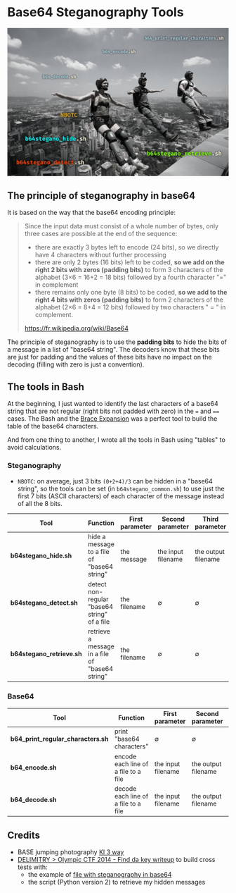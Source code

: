 # Base64 Steganography Tools

![BASE jumping photography Kl 3 way](./doc/base64-steganography-tools.jpg)

## The principle of steganography in base64

It is based on the way that the base64 encoding principle: 

> Since the input data must consist of a whole number of bytes, only three cases are possible at the end of the sequence:
> * there are exactly 3 bytes left to encode (24 bits), so we directly have 4 characters without further processing
> * there are only 2 bytes (16 bits) left to be coded, **so we add on the right 2 bits with zeros (padding bits)** to form 3 characters of the alphabet (3×6 = 16+2 = 18 bits) followed by a fourth character "=" in complement
> * there remains only one byte (8 bits) to be coded, **so we add to the right 4 bits with zeros (padding bits)** to form 2 characters of the alphabet (2×6 = 8+4 = 12 bits) followed by two characters " = " in complement.
>
> https://fr.wikipedia.org/wiki/Base64

The principle of steganography is to use the **padding bits** to hide the bits of a message in a list of "base64 string". The decoders know that these bits are just for padding and the values of these bits have no impact on the decoding (filling with zero is just a convention).

## The tools in Bash

At the beginning, I just wanted to identify the last characters of a base64 string that are not regular (right bits not padded with zero) in the `=` and `==` cases. The Bash and the [Brace Expansion](https://www.gnu.org/software/bash/manual/html_node/Brace-Expansion.html#Brace-Expansion) was a perfect tool to build the table of the base64 characters.

And from one thing to another, I wrote all the tools in Bash using "tables" to avoid calculations.

### Steganography

* `NBOTC`: on average, just 3 bits `(0+2+4)/3` can be hidden in a "base64 string", so the tools can be set (in `b64stegano_common.sh`) to use just the first 7 bits (ASCII characters) of each character of the message instead of all the 8 bits.

Tool | Function | First parameter | Second parameter | Third parameter
---|---|---|---|---
**b64stegano_hide.sh** | hide a message to a file of "base64 string" | the message | the input filename | the output filename
**b64stegano_detect.sh** | detect non-regular "base64 string" of a file | the filename | ∅ | ∅
**b64stegano_retrieve.sh** | retrieve a message in a file of "base64 string" | the filename | ∅ | ∅

### Base64

Tool | Function | First parameter | Second parameter | Third parameter
---|---|---|---|---
**b64_print_regular_characters.sh** | print "base64 characters" | ∅ | ∅| ∅
**b64_encode.sh** | encode each line of a file to a file | the input filename | the output filename | ∅
**b64_decode.sh** | decode each line of a file to a file | the input filename | the output filename | ∅

## Credits

* BASE jumping photography [Kl 3 way](http://www.basejumper.com/photos/Building/Kl_3_way_796.html)
* [DELIMITRY > Olympic CTF 2014 - Find da key writeup](https://delimitry.blogspot.com/2014/02/olympic-ctf-2014-find-da-key-writeup.html) to build cross tests with:
    * the example of [file with steganography in base64](http://shell-storm.org/repo/CTF/Olympic-2014/Find_da_Key/stego.txt)
    * the script (Python version 2) to retrieve my hidden messages

